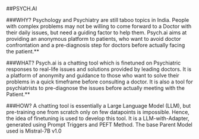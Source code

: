 ##PSYCH.AI 

###WHY?
Psychology and Psychiatry are still taboo topics in India. People with complex problems may not be willing to come forward to a Doctor with their daily issues, but need a guiding factor to help them. Psych.ai aims at providing an anonymous platform to patients, who want to avoid doctor confrontation and a pre-diagnosis step for doctors before actually facing the patient.**

###WHAT?
Psych.ai is a chatting tool which is finetuned on Psychiatric responses to real-life issues and solutions provided by leading doctors. It is a platform of anonymity and guidance to those who want to solve their problems in a quick timeframe before consulting a doctor. It is also a tool for psychiatrists to pre-diagnose the issues before actually meeting with the Patient.**

###HOW?
A chatting tool is essentially a Large Language Model (LLM), but pre-training one from scratch only on few datapoints is impossible. Hence, the idea of finetuning is used to develop this tool. It is a LLM-with-Adapter, generated using Prompt Triggers and PEFT Method. The base Parent Model used is Mistral-7B v1.0
